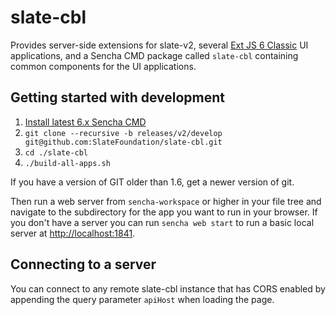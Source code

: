 slate-cbl
=========
Provides server-side extensions for slate-v2, several [Ext JS 6 Classic](http://docs.sencha.com/extjs/6.0/) UI applications, and a Sencha CMD package called `slate-cbl` containing common components for the UI applications.


## Getting started with development
1. [Install latest 6.x Sencha CMD](https://www.sencha.com/products/extjs/cmd-download/)
2. `git clone --recursive -b releases/v2/develop git@github.com:SlateFoundation/slate-cbl.git`
3. `cd ./slate-cbl`
4. `./build-all-apps.sh`

If you have a version of GIT older than 1.6, get a newer version of git.

Then run a web server from `sencha-workspace` or higher in your file tree and navigate to the subdirectory for the app you want to run in your browser. If you don't have a server you can run `sencha web start`
to run a basic local server at [http://localhost:1841](http://localhost:1841).


## Connecting to a server
You can connect to any remote slate-cbl instance that has CORS enabled by appending the query
parameter `apiHost` when loading the page.
